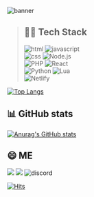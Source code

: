 ![banner](https://capsule-render.vercel.app/api?type=slice&text=anojds&rotate=20&height=300&fontAlignY=30&fontAlign=70&color=gradient)  
  
> ## 👨‍💻 Tech Stack  
> ![html](https://img.shields.io/badge/HTML-E34F26?style=flat-square&logo=HTML5&logoColor=white)
![javascript](https://img.shields.io/badge/JavaScript-F7DF1E?style=flat-square&logo=Javascript&logoColor=white)  
![css](https://img.shields.io/badge/CSS-1572B6?style=flat-square&logo=CSS3&logoColor=white)
![Node.js](https://img.shields.io/badge/Node.js-339933?style=flat-square&logo=Node.js&logoColor=white)  
![PHP](https://img.shields.io/badge/PHP-777BB4?style=flat-square&logo=PHP&logoColor=white)
![React](https://img.shields.io/badge/React-61DAFB?style=flat-square&logo=React&logoColor=white)  
![Python](https://img.shields.io/badge/Python-3776AB?style=flat-square&logo=Python&logoColor=white)
![Lua](https://img.shields.io/badge/Lua-2C2D72?style=flat-square&logo=Lua&logoColor=white)  
![Netlify](https://img.shields.io/badge/Netlify-00C7B7?style=flat-square&logo=Netlify&logoColor=white)
  
[![Top Langs](https://github-readme-stats.vercel.app/api/top-langs/?username=anojds)](https://github.com/anuraghazra/github-readme-stats)
  
## 📊 GitHub stats
[![Anurag's GitHub stats](https://github-readme-stats.vercel.app/api?username=anojds)](https://github.com/anuraghazra/github-readme-stats)
  
## 😄 ME  
<a href="https://twitter.com/anojds"><img src="https://img.shields.io/badge/Twitter-1DA1F2?style=flat-square&logo=Twitter&logoColor=white"/></a>
<a href="https://www.youtube.com/channel/UC2TsyfIZNlw0W53Ux-_J86Q"><img src="https://img.shields.io/badge/YouTube-FF0000?style=flat-square&logo=YouTube&logoColor=white"/></a>
![discord](https://img.shields.io/badge/anojds%231234-5865F2?style=flat-square&logo=Discord&logoColor=white)

[![Hits](https://hits.seeyoufarm.com/api/count/incr/badge.svg?url=https%3A%2F%2Fgithub.com%2Fanojds&count_bg=%2379C83D&title_bg=%23555555&icon=&icon_color=%23E7E7E7&title=hits&edge_flat=false)](https://hits.seeyoufarm.com)  
